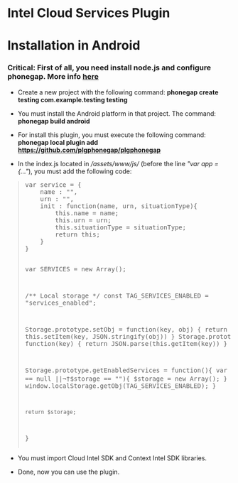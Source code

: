 Intel Cloud Services Plugin
=====================

Installation in Android
=================

<h3><b>Critical</b>: First of all, you need install node.js and configure phonegap. More info <a href='http://phonegap.com/install/'>here</a></h3>

- Create a new project with the following command: <b>phonegap create testing com.example.testing testing</b>

- You must install the Android platform in that project. The command: <b>phonegap build android</b>

- For install this plugin, you must execute the following command: <b>phonegap local plugin add https://github.com/plgphonegap/plgphonegap</b>

- In the index.js located in <i>/assets/www/js/</i> (before the line <i>"var app = {..."</i>), you must add the following code:

<blockquote><pre>var service = {
    name : "",
    urn : "",
    init : function(name, urn, situationType){
        this.name = name;
        this.urn = urn;
        this.situationType = situationType;
        return this;
    }
}

var SERVICES = new Array();

/** Local storage */
const TAG_SERVICES_ENABLED = "services_enabled";

Storage.prototype.setObj = function(key, obj) {
    return this.setItem(key, JSON.stringify(obj))
}
Storage.prototype.getObj = function(key) {
    return JSON.parse(this.getItem(key))
}

Storage.prototype.getEnabledServices = function(){
    var $storage = window.localStorage.getItem(TAG_SERVICES_ENABLED);
    if($storage == null ||¬†$storage == ""){
        $storage = new Array();
    } else {
        $storage = window.localStorage.getObj(TAG_SERVICES_ENABLED);
    }
    
    return $storage;
}</pre></blockquote>

- You must import Cloud Intel SDK and Context Intel SDK libraries.

- Done, now you can use the plugin.